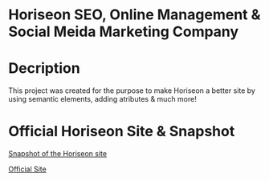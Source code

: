 # Horiseon SEO, Online Management & Social Meida Marketing Company

# Decription
This project was created for the purpose to make Horiseon a better site by using semantic elements, adding atributes & much more!

# Official Horiseon Site & Snapshot

[Snapshot of the Horiseon site](https://github.com/RRHunterH/Horiseon/assets/102266063/771d9753-89b5-45bc-8a5a-316e78643974)

[Official Site](https://rrhunterh.github.io/Horiseon/)
